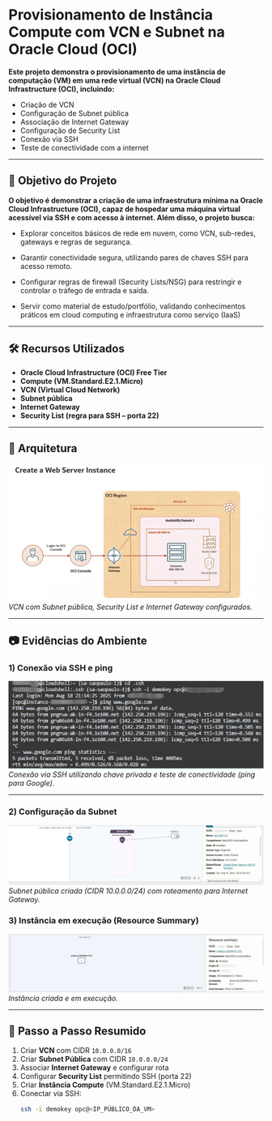 # Provisionamento de Instância Compute com VCN e Subnet na Oracle Cloud (OCI)

**Este projeto demonstra o provisionamento de uma **instância de computação (VM)** em uma rede virtual (VCN) na **Oracle Cloud Infrastructure (OCI)**, incluindo:**
- Criação de VCN
- Configuração de Subnet pública
- Associação de Internet Gateway
- Configuração de Security List
- Conexão via SSH
- Teste de conectividade com a internet

---

## 🚀 Objetivo do Projeto
**O objetivo é demonstrar a criação de uma infraestrutura mínima na Oracle Cloud Infrastructure (OCI), capaz de hospedar uma máquina virtual acessível via SSH e com acesso à internet. Além disso, o projeto busca:**

- Explorar conceitos básicos de rede em nuvem, como VCN, sub-redes, gateways e regras de segurança.

- Garantir conectividade segura, utilizando pares de chaves SSH para acesso remoto.

- Configurar regras de firewall (Security Lists/NSG) para restringir e controlar o tráfego de entrada e saída.

- Servir como material de estudo/portfólio, validando conhecimentos práticos em cloud computing e infraestrutura como serviço (IaaS)
---

## 🛠️ Recursos Utilizados
- **Oracle Cloud Infrastructure (OCI) Free Tier**
- **Compute (VM.Standard.E2.1.Micro)**
- **VCN (Virtual Cloud Network)**
- **Subnet pública**
- **Internet Gateway**
- **Security List (regra para SSH – porta 22)**

---

## 📜 Arquitetura

[![Arquitetura da rede](screenshots/diagrama.png)](screenshots/diagrama.png)
*VCN com Subnet pública, Security List e Internet Gateway configurados.*

---

## 📷 Evidências do Ambiente

### 1) Conexão via SSH e ping
[![SSH e Ping](screenshots/terminal.png)](screenshots/terminal.png)
*Conexão via SSH utilizando chave privada e teste de conectividade (ping para Google).*

---

### 2) Configuração da Subnet
[![Subnet OCI](screenshots/oci-subnet.jpg)](screenshots/oci-subnet.jpg)
*Subnet pública criada (CIDR 10.0.0.0/24) com roteamento para Internet Gateway.*

### 3) Instância em execução (Resource Summary)
[![Instância OCI](screenshots/oci-instance.png)](screenshots/oci-instance.png)
*Instância criada e em execução.*

---

## 📌 Passo a Passo Resumido

1. Criar **VCN** com CIDR `10.0.0.0/16`
2. Criar **Subnet Pública** com CIDR `10.0.0.0/24`
3. Associar **Internet Gateway** e configurar rota
4. Configurar **Security List** permitindo SSH (porta 22)
5. Criar **Instância Compute** (VM.Standard.E2.1.Micro)
6. Conectar via SSH:
   ```bash
   ssh -i demokey opc@<IP_PÚBLICO_DA_VM>
